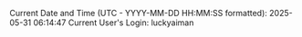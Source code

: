 Current Date and Time (UTC - YYYY-MM-DD HH:MM:SS formatted): 2025-05-31 06:14:47
Current User's Login: luckyaiman
